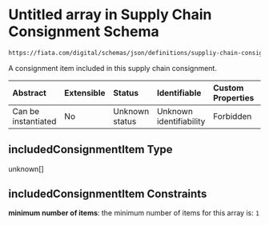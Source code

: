 # Untitled array in Supply Chain Consignment Schema

```txt
https://fiata.com/digital/schemas/json/definitions/suppliy-chain-consignment.schema.json#/properties/includedConsignmentItem
```

A consignment item included in this supply chain consignment.

| Abstract            | Extensible | Status         | Identifiable            | Custom Properties | Additional Properties | Access Restrictions | Defined In                                                                                                                      |
| :------------------ | :--------- | :------------- | :---------------------- | :---------------- | :-------------------- | :------------------ | :------------------------------------------------------------------------------------------------------------------------------ |
| Can be instantiated | No         | Unknown status | Unknown identifiability | Forbidden         | Allowed               | none                | [supply-chain-consignment.schema.json*](../tooling/out/definitions/supply-chain-consignment.schema.json "open original schema") |

## includedConsignmentItem Type

unknown\[]

## includedConsignmentItem Constraints

**minimum number of items**: the minimum number of items for this array is: `1`
